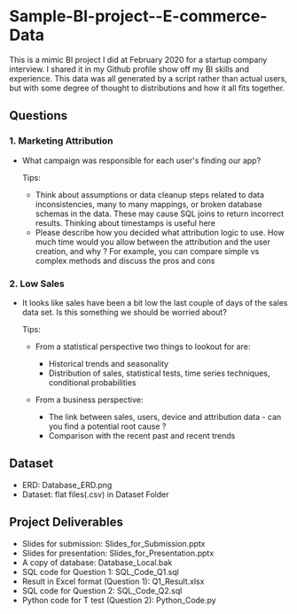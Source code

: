# Sample-BI-project--E-commerce-Data
This is a mimic BI project I did at February 2020 for a startup company interview. I shared it in my Github profile show off my BI skills and experience. This data was all generated by a script rather than actual users, but with some degree of thought to distributions and how it all fits together. 

## Questions
 
### 1. Marketing Attribution
* What campaign was responsible for each user's finding our app? 

 
    Tips:       
    * Think about assumptions or data cleanup steps related to data inconsistencies, many to many mappings, or broken database schemas in the data. These may cause SQL joins to return incorrect results. Thinking about timestamps is useful here       
    * Please describe how you decided what attribution logic to use. How much time would you allow between the attribution and the user creation, and why ? For example, you can compare simple vs complex methods and discuss the pros and cons


 
### 2. Low Sales
* It looks like sales have been a bit low the last couple of days of the sales data set. Is this something we should be worried about? 

 
    Tips:  
    * From a statistical perspective two things to lookout for are:                   
      * Historical trends and seasonality
      * Distribution of sales, statistical tests, time series techniques, conditional probabilities

    * From a business perspective: 
      * The link between sales, users, device and attribution data - can you find a potential root cause ? 
      * Comparison with the recent past and recent trends



## Dataset
* ERD: Database_ERD.png
* Dataset: flat files(.csv) in Dataset Folder

## Project Deliverables

* Slides for submission: Slides_for_Submission.pptx
* Slides for presentation: Slides_for_Presentation.pptx
* A copy of database: Database_Local.bak
* SQL code for Question 1: SQL_Code_Q1.sql
* Result in Excel format (Question 1): Q1_Result.xlsx
* SQL code for Question 2: SQL_Code_Q2.sql
* Python code for T test (Question 2): Python_Code.py

